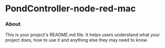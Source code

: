 PondController-node-red-mac
===========================

### About

This is your project's README.md file. It helps users understand what your
project does, how to use it and anything else they may need to know.